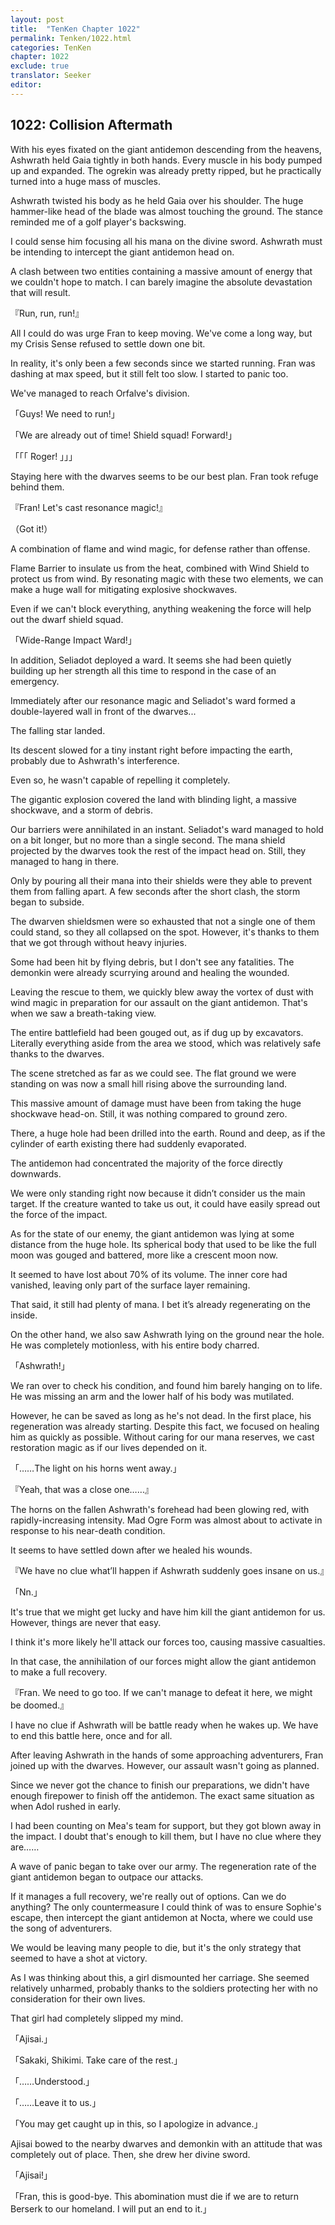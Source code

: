 ```yaml
---
layout: post
title:  "TenKen Chapter 1022"
permalink: Tenken/1022.html
categories: TenKen
chapter: 1022
exclude: true
translator: Seeker
editor: 
---
```

<h2>1022: Collision Aftermath</h2>

 With his eyes fixated on the giant antidemon descending from the heavens, Ashwrath held Gaia tightly in both hands. Every muscle in his body pumped up and expanded. The ogrekin was already pretty ripped, but he practically turned into a huge mass of muscles.

 Ashwrath twisted his body as he held Gaia over his shoulder. The huge hammer-like head of the blade was almost touching the ground. The stance reminded me of a golf player's backswing.

 I could sense him focusing all his mana on the divine sword. Ashwrath must be intending to intercept the giant antidemon head on.

 A clash between two entities containing a massive amount of energy that we couldn't hope to match. I can barely imagine the absolute devastation that will result.

『Run, run, run!』

 All I could do was urge Fran to keep moving. We've come a long way, but my Crisis Sense refused to settle down one bit.

 In reality, it's only been a few seconds since we started running. Fran was dashing at max speed, but it still felt too slow. I started to panic too.

 We've managed to reach Orfalve's division.

「Guys! We need to run!」

「We are already out of time! Shield squad! Forward!」

「「「 Roger! 」」」

 Staying here with the dwarves seems to be our best plan. Fran took refuge behind them.

『Fran! Let's cast resonance magic!』

（Got it!）

 A combination of flame and wind magic, for defense rather than offense.

 Flame Barrier to insulate us from the heat, combined with Wind Shield to protect us from wind. By resonating magic with these two elements, we can make a huge wall for mitigating explosive shockwaves.

 Even if we can't block everything, anything weakening the force will help out the dwarf shield squad.

「Wide-Range Impact Ward!」

 In addition, Seliadot deployed a ward. It seems she had been quietly building up her strength all this time to respond in the case of an emergency.

 Immediately after our resonance magic and Seliadot's ward formed a double-layered wall in front of the dwarves...

 The falling star landed.

 Its descent slowed for a tiny instant right before impacting the earth, probably due to Ashwrath's interference.

 Even so, he wasn't capable of repelling it completely.

 The gigantic explosion covered the land with blinding light, a massive shockwave, and a storm of debris.

 Our barriers were annihilated in an instant. Seliadot's ward managed to hold on a bit longer, but no more than a single second. The mana shield projected by the dwarves took the rest of the impact head on. Still, they managed to hang in there.

 Only by pouring all their mana into their shields were they able to prevent them from falling apart. A few seconds after the short clash, the storm began to subside.

 The dwarven shieldsmen were so exhausted that not a single one of them could stand, so they all collapsed on the spot. However, it's thanks to them that we got through without heavy injuries.

 Some had been hit by flying debris, but I don't see any fatalities. The demonkin were already scurrying around and healing the wounded.

 Leaving the rescue to them, we quickly blew away the vortex of dust with wind magic in preparation for our assault on the giant antidemon. That's when we saw a breath-taking view.

 The entire battlefield had been gouged out, as if dug up by excavators. Literally everything aside from the area we stood, which was relatively safe thanks to the dwarves.

 The scene stretched as far as we could see. The flat ground we were standing on was now a small hill rising above the surrounding land.

 This massive amount of damage must have been from taking the huge shockwave head-on. Still, it was nothing compared to ground zero.

There, a huge hole had been drilled into the earth. Round and deep, as if the cylinder of earth existing there had suddenly evaporated.

 The antidemon had concentrated the majority of the force directly downwards.

 We were only standing right now because it didn’t consider us the main target. If the creature wanted to take us out, it could have easily spread out the force of the impact.

 As for the state of our enemy, the giant antidemon was lying at some distance from the huge hole. Its spherical body that used to be like the full moon was gouged and battered, more like a crescent moon now.

 It seemed to have lost about 70% of its volume. The inner core had vanished, leaving only part of the surface layer remaining.

 That said, it still had plenty of mana. I bet it’s already regenerating on the inside.

 On the other hand, we also saw Ashwrath lying on the ground near the hole. He was completely motionless, with his entire body charred.

「Ashwrath!」

 We ran over to check his condition, and found him barely hanging on to life. He was missing an arm and the lower half of his body was mutilated.

 However, he can be saved as long as he's not dead. In the first place, his regeneration was already starting. Despite this fact, we focused on healing him as quickly as possible. Without caring for our mana reserves, we cast restoration magic as if our lives depended on it.

「……The light on his horns went away.」

『Yeah, that was a close one……』

 The horns on the fallen Ashwrath's forehead had been glowing red, with rapidly-increasing intensity. Mad Ogre Form was almost about to activate in response to his near-death condition.

 It seems to have settled down after we healed his wounds.

『We have no clue what’ll happen if Ashwrath suddenly goes insane on us.』

「Nn.」

 It's true that we might get lucky and have him kill the giant antidemon for us. However, things are never that easy.

 I think it's more likely he'll attack our forces too, causing massive casualties.

 In that case, the annihilation of our forces might allow the giant antidemon to make a full recovery.

『Fran. We need to go too. If we can't manage to defeat it here, we might be doomed.』

 I have no clue if Ashwrath will be battle ready when he wakes up. We have to end this battle here, once and for all.

 After leaving Ashwrath in the hands of some approaching adventurers, Fran joined up with the dwarves. However, our assault wasn't going as planned.

 Since we never got the chance to finish our preparations, we didn't have enough firepower to finish off the antidemon. The exact same situation as when Adol rushed in early.

 I had been counting on Mea's team for support, but they got blown away in the impact. I doubt that's enough to kill them, but I have no clue where they are……

 A wave of panic began to take over our army. The regeneration rate of the giant antidemon began to outpace our attacks.

 If it manages a full recovery, we're really out of options. Can we do anything? The only countermeasure I could think of was to ensure Sophie's escape, then intercept the giant antidemon at Nocta, where we could use the song of adventurers.

 We would be leaving many people to die, but it's the only strategy that seemed to have a shot at victory.

 As I was thinking about this, a girl dismounted her carriage. She seemed relatively unharmed, probably thanks to the soldiers protecting her with no consideration for their own lives.

 That girl had completely slipped my mind.

「Ajisai.」

「Sakaki, Shikimi. Take care of the rest.」

「……Understood.」

「……Leave it to us.」

「You may get caught up in this, so I apologize in advance.」

 Ajisai bowed to the nearby dwarves and demonkin with an attitude that was completely out of place. Then, she drew her divine sword.

「Ajisai!」

「Fran, this is good-bye. This abomination must die if we are to return Berserk to our homeland. I will put an end to it.」


